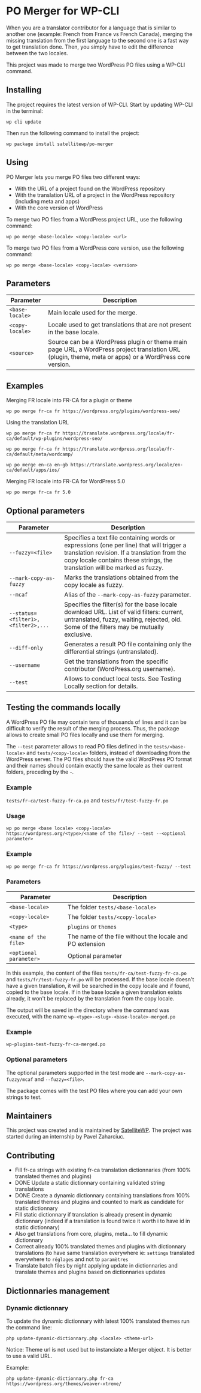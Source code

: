# PO Merger for WP-CLI
When you are a translator contributor for a language that is similar to another one (example: French from France vs French Canada), merging the missing translation from the first language to the second one is a fast way to get translation done. Then, you simply have to edit the difference between the two locales.

This project was made to merge two WordPress PO files using a WP-CLI command.


## Installing
The project requires the latest version of WP-CLI. Start by updating WP-CLI in the terminal:

    wp cli update

Then run the following command to install the project:

    wp package install satellitewp/po-merger


## Using

PO Merger lets you merge PO files two different ways:

- With the URL of a project found on the WordPress repository
- With the translation URL of a project in the WordPress repository (including meta and apps)
- With the core version of WordPress

To merge two PO files from a WordPress project URL, use the following command:

    wp po merge <base-locale> <copy-locale> <url>

To merge two PO files from a WordPress core version, use the following command:

    wp po merge <base-locale> <copy-locale> <version>

## Parameters
| Parameter | Description |
| ------ | ------ |
| `<base-locale>` | Main locale used for the merge. |
| `<copy-locale>` | Locale used to get translations that are not present in the base locale. |
| `<source>` | Source can be a WordPress plugin or theme main page URL, a WordPress project translation URL (plugin, theme, meta or apps) or a WordPress core version. |


## Examples

Merging FR locale into FR-CA for a plugin or theme

    wp po merge fr-ca fr https://wordpress.org/plugins/wordpress-seo/

Using the translation URL

    wp po merge fr-ca fr https://translate.wordpress.org/locale/fr-ca/default/wp-plugins/wordpress-seo/
    
    wp po merge fr-ca fr https://translate.wordpress.org/locale/fr-ca/default/meta/wordcamp/
    
    wp po merge en-ca en-gb https://translate.wordpress.org/locale/en-ca/default/apps/ios/
    
Merging FR locale into FR-CA for WordPress 5.0

    wp po merge fr-ca fr 5.0

## Optional parameters
| Parameter | Description |
| ------ | ------ |
| `--fuzzy=<file>` | Specifies a text file containing words or expressions (one per line) that will trigger a translation revision. If a translation from the copy locale contains these strings, the translation will be marked as fuzzy.|
| `--mark-copy-as-fuzzy` | Marks the translations obtained from the copy locale as fuzzy.|
| `--mcaf` | Alias of the `--mark-copy-as-fuzzy` parameter. |
| `--status=<filter1>,<filter2>,...` |	Specifies the filter(s) for the base locale download URL. List of valid filters: current, untranslated, fuzzy, waiting, rejected, old. Some of the filters may be mutually exclusive.|
| `--diff-only` |	Generates a result PO file containing only the differential strings (untranslated).|
| `--username` | Get the translations from the specific contributor (WordPress.org username).|
| `--test` | Allows to conduct local tests. See Testing Locally section for details.|



## Testing the commands locally

A WordPress PO file may contain tens of thousands of lines and it can be difficult to verify the result of the merging process. Thus, the package allows to create small PO files locally and use them for merging.

The `--test` parameter allows to read PO files defined in the `tests/<base-locale>` and `tests/<copy-locale>` folders, instead of downloading from the WordPress server. The PO files should have the valid WordPress PO format and their names should contain exactly the same locale as their current folders, preceding by the -.

### Example
`tests/fr-ca/test-fuzzy-fr-ca.po` and `tests/fr/test-fuzzy-fr.po`

### Usage
`wp po merge <base locale> <copy-locale> https://wordpress.org/<type>/<name of the file>/ --test --<optional parameter>`

### Example
`wp po merge fr-ca fr https://wordpress.org/plugins/test-fuzzy/ --test`

### Parameters
| Parameter | Description |
| ------ | ------ |
|`<base-locale>` | The folder `tests/<base-locale>` |
|`<copy-locale>`	| The folder `tests/<copy-locale>` |
|`<type>` |	`plugins` or `themes` |
|`<name of the file>` |  The name of the file without the locale and PO extension |
|`<optional parameter>`	| Optional parameter |

In this example, the content of the files `tests/fr-ca/test-fuzzy-fr-ca.po` and `tests/fr/test-fuzzy-fr.po` will be processed. If the base locale doesn't have a given translation, it will be searched in the copy locale and if found, copied to the base locale. If in the base locale a given translation exists already, it won't be replaced by the translation from the copy locale.

The output will be saved in the directory where the command was executed, with the name `wp-<type>-<slug>-<base-locale>-merged.po`

### Example

    wp-plugins-test-fuzzy-fr-ca-merged.po

### Optional parameters
The optional parameters supported in the test mode are `--mark-copy-as-fuzzy/mcaf` and `--fuzzy=<file>`.

The package comes with the test PO files where you can add your own strings to test.

## Maintainers
This project was created and is maintained by [SatelliteWP](https://www.satellitewp.com/en?utm_source=po-merger). The project was started during an internship by Pavel Zaharciuc.

## Contributing
- Fill fr-ca strings with existing fr-ca translation dictionnaries (from 100% translated themes and plugins)
- DONE Update a static dictionnary containing validated string translations
- DONE Create a dynamic dictionnary containing translations from 100% translated themes and plugins and counted to mark as candidate for static dictionnary
- Fill static dictionnary if translation is already present in dynamic dictionnary (indeed if a translation is found twice it worth i to have id in static dictionnary)
- Also get translations from core, plugins, meta... to fill dynamic dictionnary
- Correct already 100% translated themes and plugins with dictionnary translations (to have same translation everywhere ie: `settings` translated everywhere to `réglages` and not to `paramètres`
- Translate batch files by night applying update in dictionnaries and translate themes and plugins based on dictionnaries updates

## Dictionnaries management

### Dynamic dictionnary

To update the dynamic dictionnary with latest 100% translated themes run the command line:

    php update-dynamic-dictionnary.php <locale> <theme-url>

Notice: Theme url is not used but to instanciate a Merger object. It is better to use a valid URL.

Example:

    php update-dynamic-dictionnary.php fr-ca https://wordpress.org/themes/weaver-xtreme/